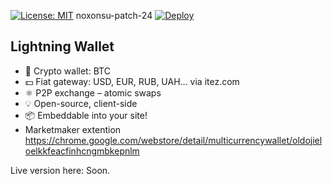 ﻿[![License: MIT](https://img.shields.io/badge/License-MIT-green.svg)](LICENSE)
 noxonsu-patch-24
[![Deploy](https://www.herokucdn.com/deploy/button.svg)](https://heroku.com/deploy)
   
## Lightning Wallet
     
- 👛 Crypto wallet: BTC
- 💵 Fiat gateway: USD, EUR, RUB, UAH... via itez.com
- ⚛️ P2P exchange – atomic swaps
- 💡 Open-source, client-side
- 📦 Embeddable into your site!
- Marketmaker extention https://chrome.google.com/webstore/detail/multicurrencywallet/oldojieloelkkfeacfinhcngmbkepnlm
  
Live version here: 
Soon. 

